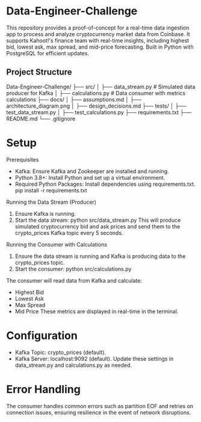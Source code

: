 # Data-Engineer-Challenge
 This repository provides a proof-of-concept for a real-time data ingestion app to process and analyze cryptocurrency market data from Coinbase. It supports Kahoot!'s finance team with real-time insights, including highest bid, lowest ask, max spread, and mid-price forecasting. Built in Python with PostgreSQL for efficient updates.

 ## Project Structure
Data-Engineer-Challenge/
├── src/
│   ├── data_stream.py       # Simulated data producer for Kafka
│   ├── calculations.py      # Data consumer with metrics calculations
├── docs/
│   ├── assumptions.md
│   ├── architecture_diagram.png
│   ├── design_decisions.md
├── tests/
│   ├── test_data_stream.py
│   ├── test_calculations.py
├── requirements.txt
├── README.md
└── .gitignore

# Setup
Prerequisites
- Kafka: Ensure Kafka and Zookeeper are installed and running.
- Python 3.8+: Install Python and set up a virtual environment.
- Required Python Packages: Install dependencies using requirements.txt.
    pip install -r requirements.txt

Running the Data Stream (Producer)
1) Ensure Kafka is running.
2) Start the data stream:
    python src/data_stream.py
This will produce simulated cryptocurrency bid and ask prices and send them to the crypto_prices Kafka topic every 5 seconds.

Running the Consumer with Calculations
1) Ensure the data stream is running and Kafka is producing data to the crypto_prices topic.
2) Start the consumer:
    python src/calculations.py

The consumer will read data from Kafka and calculate:
- Highest Bid
- Lowest Ask
- Max Spread
- Mid Price
These metrics are displayed in real-time in the terminal.

# Configuration
- Kafka Topic: crypto_prices (default).
- Kafka Server: localhost:9092 (default).
Update these settings in data_stream.py and calculations.py as needed.

# Error Handling
The consumer handles common errors such as partition EOF and retries on connection issues, ensuring resilience in the event of network disruptions.